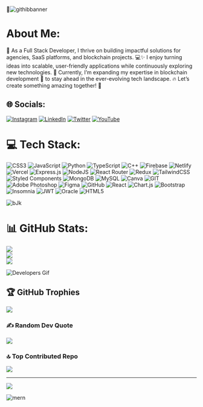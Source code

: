 
 💫![githibbanner](https://github.com/ZaryabXProgrammer/ZaryabXProgrammer/assets/93727250/2132f4e2-3029-41c5-8d1f-e67d13a2d40e)
# About Me:
🚀 As a Full Stack Developer, I thrive on building impactful solutions for agencies, SaaS platforms, and blockchain projects. 💻✨ I enjoy turning ideas into scalable, user-friendly applications while continuously exploring new technologies. 🌱 Currently, I’m expanding my expertise in blockchain development 🔗 to stay ahead in the ever-evolving tech landscape. 🔥 Let’s create something amazing together! 🚀

## 🌐 Socials:
[![Instagram](https://img.shields.io/badge/Instagram-%23E4405F.svg?logo=Instagram&logoColor=white)](https://instagram.com/zaryab_i.shot) [![LinkedIn](https://img.shields.io/badge/LinkedIn-%230077B5.svg?logo=linkedin&logoColor=white)](https://linkedin.com/in/https://www.linkedin.com/in/zaryab-haider-b13680227/) [![Twitter](https://img.shields.io/badge/Twitter-%231DA1F2.svg?logo=Twitter&logoColor=white)](https://twitter.com/@Zaryabhaider10) [![YouTube](https://img.shields.io/badge/YouTube-%23FF0000.svg?logo=YouTube&logoColor=white)](https://youtube.com/channel/UCNoEGPzlc0fuowfXkjcuI-Q) 

# 💻 Tech Stack:
![CSS3](https://img.shields.io/badge/css3-%231572B6.svg?style=for-the-badge&logo=css3&logoColor=white) ![JavaScript](https://img.shields.io/badge/javascript-%23323330.svg?style=for-the-badge&logo=javascript&logoColor=%23F7DF1E) ![Python](https://img.shields.io/badge/python-3670A0?style=for-the-badge&logo=python&logoColor=ffdd54) ![TypeScript](https://img.shields.io/badge/typescript-%23007ACC.svg?style=for-the-badge&logo=typescript&logoColor=white) ![C++](https://img.shields.io/badge/c++-%2300599C.svg?style=for-the-badge&logo=c%2B%2B&logoColor=white) ![Firebase](https://img.shields.io/badge/firebase-%23039BE5.svg?style=for-the-badge&logo=firebase) ![Netlify](https://img.shields.io/badge/netlify-%23000000.svg?style=for-the-badge&logo=netlify&logoColor=#00C7B7) ![Vercel](https://img.shields.io/badge/vercel-%23000000.svg?style=for-the-badge&logo=vercel&logoColor=white) ![Express.js](https://img.shields.io/badge/express.js-%23404d59.svg?style=for-the-badge&logo=express&logoColor=%2361DAFB) ![NodeJS](https://img.shields.io/badge/node.js-6DA55F?style=for-the-badge&logo=node.js&logoColor=white) ![React Router](https://img.shields.io/badge/React_Router-CA4245?style=for-the-badge&logo=react-router&logoColor=white) ![Redux](https://img.shields.io/badge/redux-%23593d88.svg?style=for-the-badge&logo=redux&logoColor=white) ![TailwindCSS](https://img.shields.io/badge/tailwindcss-%2338B2AC.svg?style=for-the-badge&logo=tailwind-css&logoColor=white) ![Styled Components](https://img.shields.io/badge/styled--components-DB7093?style=for-the-badge&logo=styled-components&logoColor=white) ![MongoDB](https://img.shields.io/badge/MongoDB-%234ea94b.svg?style=for-the-badge&logo=mongodb&logoColor=white) ![MySQL](https://img.shields.io/badge/mysql-%2300f.svg?style=for-the-badge&logo=mysql&logoColor=white) ![Canva](https://img.shields.io/badge/Canva-%2300C4CC.svg?style=for-the-badge&logo=Canva&logoColor=white) ![GIT](https://img.shields.io/badge/Git-fc6d26?style=for-the-badge&logo=git&logoColor=white) ![Adobe Photoshop](https://img.shields.io/badge/adobephotoshop-%2331A8FF.svg?style=for-the-badge&logo=adobephotoshop&logoColor=white) 	![Figma](https://img.shields.io/badge/figma-%23F24E1E.svg?style=for-the-badge&logo=figma&logoColor=white) ![GitHub](https://img.shields.io/badge/GitHub-%23121011.svg?style=for-the-badge&logo=github&logoColor=white) ![React](https://img.shields.io/badge/react-%2320232a.svg?style=for-the-badge&logo=react&logoColor=%2361DAFB) ![Chart.js](https://img.shields.io/badge/chart.js-F5788D.svg?style=for-the-badge&logo=chart.js&logoColor=white) ![Bootstrap](https://img.shields.io/badge/bootstrap-%23563D7C.svg?style=for-the-badge&logo=bootstrap&logoColor=white) ![Insomnia](https://img.shields.io/badge/Insomnia-black?style=for-the-badge&logo=insomnia&logoColor=5849BE) ![JWT](https://img.shields.io/badge/JWT-black?style=for-the-badge&logo=JSON%20web%20tokens) ![Oracle](https://img.shields.io/badge/Oracle-F80000?style=for-the-badge&logo=oracle&logoColor=white) ![HTML5](https://img.shields.io/badge/html5-%23E34F26.svg?style=for-the-badge&logo=html5&logoColor=white)

![bJk](https://github.com/ZaryabXProgrammer/ZaryabXProgrammer/assets/93727250/ae47d220-5049-4245-8635-7d5e04f4fbc0)


# 📊 GitHub Stats:
![](https://github-readme-stats.vercel.app/api?username=ZaryabXProgrammer&theme=merko&hide_border=true&include_all_commits=true&count_private=false)<br/>
![](https://github-readme-streak-stats.herokuapp.com/?user=ZaryabXProgrammer&theme=merko&hide_border=true)<br/>
![](https://github-readme-stats.vercel.app/api/top-langs/?username=ZaryabXProgrammer&theme=merko&hide_border=true&include_all_commits=true&count_private=false&layout=compact)

![Developers Gif](https://github.com/ZaryabXProgrammer/ZaryabXProgrammer/assets/93727250/12edbf65-b5a4-4ddd-abc3-cd5e6871953e)

## 🏆 GitHub Trophies
![](https://github-profile-trophy.vercel.app/?username=ZaryabXProgrammer&theme=monokai&no-frame=true&no-bg=false&margin-w=4)

### ✍️ Random Dev Quote
![](https://quotes-github-readme.vercel.app/api?type=horizontal&theme=merko)

### 🔝 Top Contributed Repo
![](https://github-contributor-stats.vercel.app/api?username=ZaryabXProgrammer&limit=5&theme=monokai&combine_all_yearly_contributions=true)

---
[![](https://visitcount.itsvg.in/api?id=ZaryabXProgrammer&icon=7&color=3)](https://visitcount.itsvg.in)

![mern](https://github.com/ZaryabXProgrammer/ZaryabXProgrammer/assets/93727250/51f9210b-afbb-4078-985d-ecbf111ea061)


<!-- Proudly created with GPRM ( https://gprm.itsvg.in ) -->
